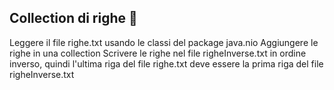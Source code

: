 ## Collection di righe 🛴

Leggere il file righe.txt usando le classi del package java.nio
Aggiungere le righe in una collection
Scrivere le righe nel file righeInverse.txt in ordine inverso, quindi l'ultima riga del file righe.txt deve essere la prima riga del file righeInverse.txt